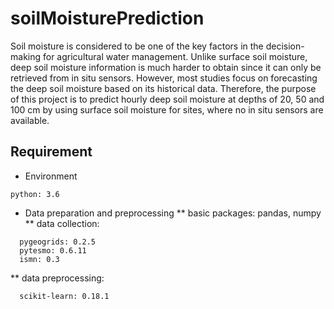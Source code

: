 # soilMoisturePrediction
Soil moisture is considered to be one of the key factors in the decision-making for
agricultural water management. Unlike surface soil moisture, deep soil moisture
information is much harder to obtain since it can only be retrieved from in situ
sensors. However, most studies focus on forecasting the deep soil moisture based
on its historical data. Therefore, the purpose of this project is to predict hourly
deep soil moisture at depths of 20, 50 and 100 cm by using surface soil moisture
for sites, where no in situ sensors are available. 

## Requirement
* Environment
```
python: 3.6
```

* Data preparation and preprocessing
** basic packages: pandas, numpy
** data collection:
```
  pygeogrids: 0.2.5
  pytesmo: 0.6.11
  ismn: 0.3
```
** data preprocessing:
```
  scikit-learn: 0.18.1
```
